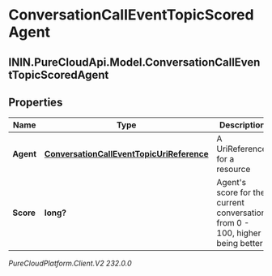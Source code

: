 # ConversationCallEventTopicScoredAgent

## ININ.PureCloudApi.Model.ConversationCallEventTopicScoredAgent

## Properties

|Name | Type | Description | Notes|
|------------ | ------------- | ------------- | -------------|
| **Agent** | [**ConversationCallEventTopicUriReference**](ConversationCallEventTopicUriReference) | A UriReference for a resource | [optional] |
| **Score** | **long?** | Agent&#39;s score for the current conversation, from 0 - 100, higher being better | [optional] |



_PureCloudPlatform.Client.V2 232.0.0_
